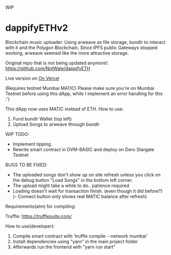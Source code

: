 WIP

# dappifyETHv2
Blockchain music uploader. Using arweave as file storage, bundlr to interact with it and the Polygon Blockchain.
Since IPFS public Gateways stopped working, arweave seemed like the more attractive storage.

Original repo that is not being updated anymore!: https://github.com/NotWale/dappifyETH

Live version on [On Vercel](https://dappify-v2-testnet.vercel.app/)

(Requires testnet Mumbai MATIC)
Please make sure you're on Mumbai Testnet before using this dApp,
while I implement an error handling for this :')

This dApp now uses MATIC instead of ETH.
How to use:
1. Fund bundlr Wallet (top left)
2. Upload Songs to arweave through bundlr

WIP TODO:
- Implement tipping.
- Rewrite smart contract in DVM-BASIC and deploy on Dero Stargate Testnet

BUGS TO BE FIXED:
- The uploaded songs don't show up on site refresh unless you click on the debug button "Load Songs" in the bottom left corner.
- The upload might take a while to do.. patience required
- Loading doesn't wait for transaction finish. (even though it did before?)
(- Connect button only shows real MATIC balance after refresh)

Requirements(atm) for compiling:

Truffle: https://trufflesuite.com/

How to use(developer):

1. Compile smart contract with 'truffle compile --network mumbai'
2. Install dependencies using "yarn" in the main project folder
3. Afterwards run the frontend with "yarn run start"

